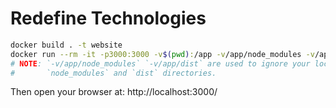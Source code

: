 # Redefine Technologies

```bash
docker build . -t website
docker run --rm -it -p3000:3000 -v$(pwd):/app -v/app/node_modules -v/app/dist website
# NOTE: `-v/app/node_modules` `-v/app/dist` are used to ignore your local
#       `node_modules` and `dist` directories.
```

Then open your browser at: http://localhost:3000/

